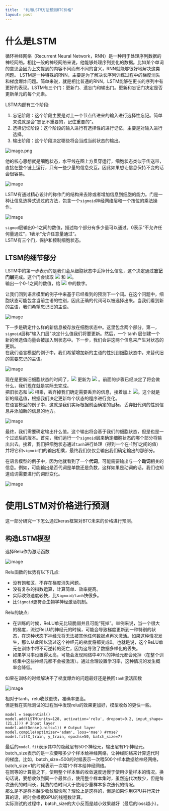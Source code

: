 ```yaml
---
title:  "利用LSTM方法预测BTC价格"
layout: post
---
```


# 什么是LSTM
循环神经网络（Recurrent Neural Network，RNN）是一种用于处理序列数据的神经网络。相比一般的神经网络来说，他能够处理序列变化的数据。比如某个单词的意思会因为上文提到的内容不同而有不同的含义，RNN就能够很好地解决这类问题。
LSTM是一种特殊的RNN，主要是为了解决长序列训练过程中的梯度消失和梯度爆炸问题。简单来说，就是相比普通的RNN，LSTM能够在更长的序列中有更好的表现。LSTM有三个门：更新门、遗忘门和输出门。更新和忘记门决定是否更新单元的每个元素。    

LSTM内部有三个阶段:
1. 忘记阶段：这个阶段主要是对上一个节点传进来的输入进行选择性忘记。简单来说就是会"忘记不重要的，记住重要的"。
2. 选择记忆阶段：这个阶段的输入进行有选择性的进行记忆，主要是对输入进行选择。
3. 输出阶段：这个阶段决定哪些将会当成当前状态的输出。

![image.png](https://i.loli.net/2021/10/26/oUBEwGvMWOflgDP.png)

他的核心思想就是细胞状态，水平线在图上方贯穿运行，细胞状态类似于传送带，直接在整个链上运行，只有一些少量的信息交互。因此如果想让信息保持不变的话会很容易。

![image](https://user-images.githubusercontent.com/67320649/138860697-9c26a0cf-e57c-4a69-aacb-9fb1e469909d.png)

LSTM有通过精心设计的称作门的结构来去除或者增加信息到细胞的能力。门是一种让信息选择式通过的方法，包含一个`sigmoid`神经网络层和一个按位的乘法操作。  

![image](https://user-images.githubusercontent.com/67320649/138861434-d8fbf5b1-3789-4356-b8ae-0b00508adff9.png)

`sigmod`层输出0-1之间的数值，描述每个部分有多少量可以通过。0表示“不允许任何量通过”，1表示“允许任意量通过”。  
LSTM有三个门，保护和控制细胞状态。  

## LTSM的细节部分

LSTM中的第一步表示的是我们会从细胞状态中丢掉什么信息，这个决定通过**忘记门层**完成。这个门会读取 ![](http://latex.codecogs.com/gif.latex?h_{t-1}) 和 ![](http://latex.codecogs.com/gif.latex?x_{t})。  
输出一个0-1之间的数值，给 ![](http://latex.codecogs.com/gif.latex?C_{t-1}) 中的数字。

让我们回到语言模型的例子中来基于已经看到的预测下一个词。在这个问题中，细胞状态可能包含当前主语的性别，因此正确的代词可以被选择出来。当我们看到新的主语，我们希望忘记旧的主语。

![image](https://user-images.githubusercontent.com/67320649/138863033-a52da9f6-5520-4127-a51e-c815fa98f6ac.png)

下一步是确定什么样的新信息被存放在细胞状态中。这里包含两个部分。第一，`sigmoid`层称"输入门层"决定什么值我们将要更新。然后，一个 tanh 层创建一个新的候选值向量会被加入到状态中。下一步，我们会讲这两个信息来产生对状态的更新。  
在我们语言模型的例子中，我们希望增加新的主语的性别到细胞状态中，来替代旧的需要忘记的主语。

![image](https://user-images.githubusercontent.com/67320649/138863761-7f5d95df-c7b6-4f43-ab92-5ac1b506dfc0.png)

现在是更新旧细胞状态的时间了，![](http://latex.codecogs.com/gif.latex?C_{t-1}) 更新为 ![](http://latex.codecogs.com/gif.latex?C_{t}) 。前面的步骤已经决定了将会做什么，我们现在就是实际去完成。  
把旧状态和 ![](http://latex.codecogs.com/gif.latex?f_{t}) 相乘，丢弃掉我们确定需要丢弃的信息，接着加上 ![](http://latex.codecogs.com/gif.latex?i_{t}*C_{t})。这个就是新的候选值，根据我们决定更新每个状态的程序进行变化。  
在语言模型的例子中，这就是我们实际根据前面确定的目标，丢弃旧代词的性别信息并添加新的信息的地方。

![image](https://user-images.githubusercontent.com/67320649/138864408-a0e2c7ce-4abb-4448-a701-7a3c93decae9.png)

最终，我们需要确定输出什么值。这个输出将会基于我们的细胞状态，但是也是一个过滤后的版本。首先，我们运行一个`sigmoid`层来确定细胞状态的哪个部分将输出出去。接着，我们把细胞状态通过`tanh`进行处理（得到一个在-1到1之间的值）并将它和`sigmoid`门的输出相乘，最终我们仅仅会输出我们确定输出的那部分。

在语言模型的例子中，因为他就看到了一个**代词**，可能需要输出与一个**动词**相关的信息。例如，可能输出是否代词是单数还是负数，这样如果是动词的话，我们也知道动词需要进行的词形变化。

![image](https://user-images.githubusercontent.com/67320649/138864950-4f4783e9-436a-4021-86a1-ec0620f6beb5.png)

# 使用LSTM对价格进行预测

这一部分研究一下怎么通过keras框架对BTC未来的价格进行预测。

## 构造LSTM模型

选择Relu作为激活函数

![image](https://user-images.githubusercontent.com/67320649/138993734-d8f3736d-01eb-413d-b7fb-0e7a1cf3606a.png)

Relu函数的优势有以下几点:  
- 没有饱和区，不存在梯度消失问题。
- 没有复杂的指数运算，计算简单、效率提高。
- 实际收敛速度较快，比`Sigmoid/tanh`快很多。
- 比`Sigmoid`更符合生物学神经激活机制。

Relu的缺点:  
- 在训练的时候，ReLU单元比较脆弱并且可能“死掉”。举例来说，当一个很大的梯度，流过ReLU的神经元的时候，可能会导致梯度更新到一种特别的状态，在这种状态下神经元将无法被其他任何数据点再次激活。如果这种情况发生，那么从此所以流过这个神经元的梯度将都变成0。也就是说，这个ReLU单元在训练中将不可逆转的死亡，因为这导致了数据多样化的丢失。
- 如果学习率设置得太高，可能会发现网络中40%的神经元都会死掉（在整个训练集中这些神经元都不会被激活）。通过合理设置学习率，这种情况的发生概率会降低。

如果在训练的时候解决不了梯度爆炸的问题最好还是换回`tanh`激活函数

![image](https://user-images.githubusercontent.com/67320649/138994184-d0817d98-4b22-4088-a9ae-72009042645a.png)

相对于tanh，relu收敛更快，准确率更高。  
但是我在实际测试的过程当中发现relu的效果更加好，模型收敛的更快一些。  

```
model = Sequential()
model.add(LSTM(units=128, activation='relu', dropout=0.2, input_shape=(21,1))) # Input layer
model.add(Dense(units=1)) # Output layer
model.compile(optimizer='adam', loss='mae') #rmse?
model.fit(X_train, y_train, epochs=50, batch_size=7)
```
最后的`model.fit`表示其中的隐藏层有50个神经元，输出层有1个神经元。  
batch_size表示的是一次要喂多少个样本给神经网络，让神经网络来计算迭代时的梯度。比如，batch_size=500的时候表示一次喂500个样本数据给神经网络，batch_size=1的时候表示一次喂1个样本给神经网络。  
在同等的计算量之下，使用整个样本集的收敛速度远慢于使用少量样本的情况。换句话说，要想收敛到同一个最优点，使用整个样本集时，虽然迭代次数少，但是每次迭代的时间长，耗费的总时间大于使用少量样本多次迭代的情况。  
那么是不是样本越少收敛越快呢？理论上是这样的，但是如果你用GPU并行来计算的话，耗时会根据GPU的线程数计算。  
实际测试的过程中，batch_size的大小反而是越小效果越好（最后的loss越小）。  


